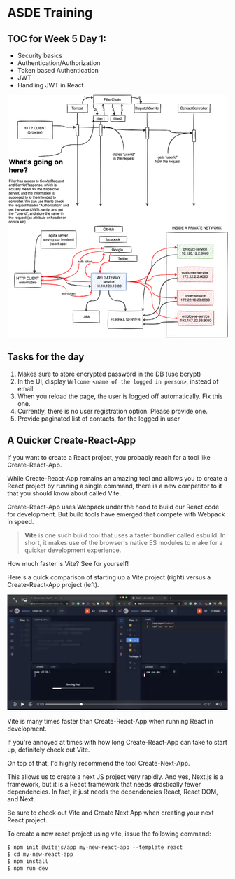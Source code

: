 # ASDE Training

## TOC for Week 5 Day 1:

-   Security basics
-   Authentication/Authorization
-   Token based Authentication
-   JWT
-   Handling JWT in React

![](concepts.dio.png)

## Tasks for the day

1. Makes sure to store encrypted password in the DB (use bcrypt)
1. In the UI, display `Welcome <name of the logged in person>`, instead of email
1. When you reload the page, the user is logged off automatically. Fix this one.
1. Currently, there is no user registration option. Please provide one.
1. Provide paginated list of contacts, for the logged in user

## A Quicker Create-React-App

If you want to create a React project, you probably reach for a tool like Create-React-App.

While Create-React-App remains an amazing tool and allows you to create a React project by running a single command, there is a new competitor to it that you should know about called Vite.

Create-React-App uses Webpack under the hood to build our React code for development. But build tools have emerged that compete with Webpack in speed.

> **Vite** is one such build tool that uses a faster bundler called esbuild. In short, it makes use of the browser's native ES modules to make for a quicker development experience.

How much faster is Vite? See for yourself!

Here's a quick comparison of starting up a Vite project (right) versus a Create-React-App project (left).

<a href='https://reedbarger.nyc3.digitaloceanspaces.com/vite-react.mp4'>

![vite](./vite.png 'vite')

</a>
Vite is many times faster than Create-React-App when running React in development.

If you're annoyed at times with how long Create-React-App can take to start up, definitely check out Vite.

On top of that, I'd highly recommend the tool Create-Next-App.

This allows us to create a next JS project very rapidly. And yes, Next.js is a framework, but it is a React framework that needs drastically fewer dependencies. In fact, it just needs the dependencies React, React DOM, and Next.

Be sure to check out Vite and Create Next App when creating your next React project.

To create a new react project using vite, issue the following command:

```shell
$ npm init @vitejs/app my-new-react-app --template react
$ cd my-new-react-app
$ npm install
$ npm run dev
```

